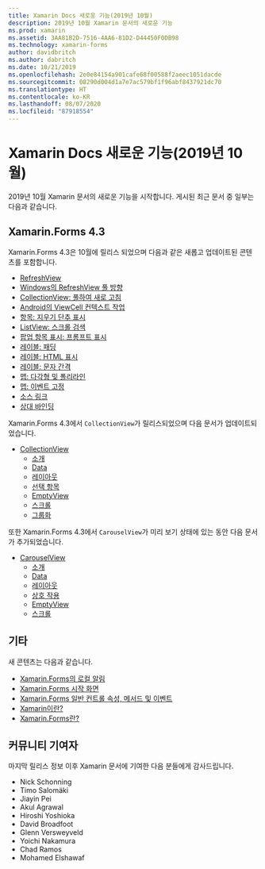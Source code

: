 ```yaml
---
title: Xamarin Docs 새로운 기능(2019년 10월)
description: 2019년 10월 Xamarin 문서의 새로운 기능
ms.prod: xamarin
ms.assetid: 3AA81B2D-7516-4AA6-81D2-D44450F0DB98
ms.technology: xamarin-forms
author: davidbritch
ms.author: dabritch
ms.date: 10/21/2019
ms.openlocfilehash: 2e0e84154a901cafe68f00588f2aeec1051dacde
ms.sourcegitcommit: 08290d004d1a7e7ac579bf1f96abf8437921dc70
ms.translationtype: HT
ms.contentlocale: ko-KR
ms.lasthandoff: 08/07/2020
ms.locfileid: "87918554"
---
```

# <a name="xamarin-docs-whats-new-october-2019"></a>Xamarin Docs 새로운 기능(2019년 10월)

2019년 10월 Xamarin 문서의 새로운 기능을 시작합니다. 게시된 최근 문서 중 일부는 다음과 같습니다.

## <a name="xamarinforms-43"></a>Xamarin.Forms 4.3

Xamarin.Forms 4.3은 10월에 릴리스 되었으며 다음과 같은 새롭고 업데이트된 콘텐츠를 포함합니다.

- [RefreshView](~/xamarin-forms/user-interface/refreshview.md)
- [Windows의 RefreshView 풀 방향](~/xamarin-forms/platform/windows/refreshview-pulldirection.md)
- [CollectionView: 풀하여 새로 고침](~/xamarin-forms/user-interface/collectionview/populate-data.md#pull-to-refresh)
- [Android의 ViewCell 컨텍스트 작업](~/xamarin-forms/platform/android/viewcell-context-actions.md)
- [항목: 지우기 단추 표시](~/xamarin-forms/user-interface/text/entry.md#display-a-clear-button)
- [ListView: 스크롤 검색](~/xamarin-forms/user-interface/listview/interactivity.md#detect-scrolling)
- [팝업 항목 표시: 프롬프트 표시](~/xamarin-forms/user-interface/pop-ups.md#display-a-prompt)
- [레이블: 패딩](~/xamarin-forms/user-interface/text/label.md#padding)
- [레이블: HTML 표시](~/xamarin-forms/user-interface/text/label.md#display-html)
- [레이블: 문자 간격](~/xamarin-forms/user-interface/text/label.md#character-spacing)
- [맵: 다각형 및 폴리라인](~/xamarin-forms/user-interface/map/polygons.md)
- [맵: 이벤트 고정](~/xamarin-forms/user-interface/map/pins.md#interact-with-a-pin)
- [소스 링크](~/xamarin-forms/internals/sourcelink.md)
- [상대 바인딩](~/xamarin-forms/app-fundamentals/data-binding/relative-bindings.md)

Xamarin.Forms 4.3에서 `CollectionView`가 릴리스되었으며 다음 문서가 업데이트되었습니다.

- [CollectionView](~/xamarin-forms/user-interface/collectionview/index.md)
  - [소개](~/xamarin-forms/user-interface/collectionview/introduction.md)
  - [Data](~/xamarin-forms/user-interface/collectionview/populate-data.md)
  - [레이아웃](~/xamarin-forms/user-interface/collectionview/layout.md)
  - [선택 항목](~/xamarin-forms/user-interface/collectionview/selection.md)
  - [EmptyView](~/xamarin-forms/user-interface/collectionview/emptyview.md)
  - [스크롤](~/xamarin-forms/user-interface/collectionview/scrolling.md)
  - [그룹화](~/xamarin-forms/user-interface/collectionview/grouping.md)

또한 Xamarin.Forms 4.3에서 `CarouselView`가 미리 보기 상태에 있는 동안 다음 문서가 추가되었습니다.

- [CarouselView](~/xamarin-forms/user-interface/carouselview/index.md)
  - [소개](~/xamarin-forms/user-interface/carouselview/introduction.md)
  - [Data](~/xamarin-forms/user-interface/carouselview/populate-data.md)
  - [레이아웃](~/xamarin-forms/user-interface/carouselview/layout.md)
  - [상호 작용](~/xamarin-forms/user-interface/carouselview/interaction.md)
  - [EmptyView](~/xamarin-forms/user-interface/carouselview/emptyview.md)
  - [스크롤](~/xamarin-forms/user-interface/carouselview/scrolling.md)

## <a name="other"></a>기타

새 콘텐츠는 다음과 같습니다.

- [Xamarin.Forms의 로컬 알림](~/xamarin-forms/app-fundamentals/local-notifications.md)
- [Xamarin.Forms 시작 화면](~/xamarin-forms/user-interface/splashscreen.md)
- [Xamarin.Forms 일반 컨트롤 속성, 메서드 및 이벤트](~/xamarin-forms/user-interface/controls/common-properties.md)
- [Xamarin이란?](~/get-started/what-is-xamarin.md)
- [Xamarin.Forms란?](~/get-started/what-is-xamarin-forms.md)

## <a name="community-contributors"></a>커뮤니티 기여자

마지막 릴리스 정보 이후 Xamarin 문서에 기여한 다음 분들에게 감사드립니다.

- Nick Schonning
- Timo Salomäki
- Jiayin Pei
- Akul Agrawal
- Hiroshi Yoshioka
- David Broadfoot
- Glenn Versweyveld
- Yoichi Nakamura
- Chad Ramos
- Mohamed Elshawaf
